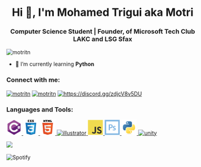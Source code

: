 <h1 align="center">Hi 👋, I'm Mohamed Trigui aka Motri</h1>
<h3 align="center">Computer Science Student | Founder, of Microsoft Tech Club LAKC and LSG Sfax</h3>

<p align="left"> <img src="https://komarev.com/ghpvc/?username=motritn&label=Profile%20views&color=0e75b6&style=flat" alt="motritn" /> </p>

- 🌱 I’m currently learning **Python**

<h3 align="left">Connect with me:</h3>
<p align="left">
<a href="https://fb.com/motritn" target="blank"><img align="center" src="https://raw.githubusercontent.com/rahuldkjain/github-profile-readme-generator/master/src/images/icons/Social/facebook.svg" alt="motritn" height="30" width="40" /></a>
<a href="https://instagram.com/motritn" target="blank"><img align="center" src="https://raw.githubusercontent.com/rahuldkjain/github-profile-readme-generator/master/src/images/icons/Social/instagram.svg" alt="motritn" height="30" width="40" /></a>
<a href="https://discord.gg/zdjcV8v5DU" target="blank"><img align="center" src="https://raw.githubusercontent.com/rahuldkjain/github-profile-readme-generator/master/src/images/icons/Social/discord.svg" alt="https://discord.gg/zdjcV8v5DU" height="30" width="40" /></a>
</p>

<h3 align="left">Languages and Tools:</h3>
<p align="left"> <a href="https://www.w3schools.com/cs/" target="_blank" rel="noreferrer"> <img src="https://raw.githubusercontent.com/devicons/devicon/master/icons/csharp/csharp-original.svg" alt="csharp" width="40" height="40"/> </a> <a href="https://www.w3schools.com/css/" target="_blank" rel="noreferrer"> <img src="https://raw.githubusercontent.com/devicons/devicon/master/icons/css3/css3-original-wordmark.svg" alt="css3" width="40" height="40"/> </a> <a href="https://www.w3.org/html/" target="_blank" rel="noreferrer"> <img src="https://raw.githubusercontent.com/devicons/devicon/master/icons/html5/html5-original-wordmark.svg" alt="html5" width="40" height="40"/> </a> <a href="https://www.adobe.com/in/products/illustrator.html" target="_blank" rel="noreferrer"> <img src="https://www.vectorlogo.zone/logos/adobe_illustrator/adobe_illustrator-icon.svg" alt="illustrator" width="40" height="40"/> </a> <a href="https://developer.mozilla.org/en-US/docs/Web/JavaScript" target="_blank" rel="noreferrer"> <img src="https://raw.githubusercontent.com/devicons/devicon/master/icons/javascript/javascript-original.svg" alt="javascript" width="40" height="40"/> </a> <a href="https://www.photoshop.com/en" target="_blank" rel="noreferrer"> <img src="https://raw.githubusercontent.com/devicons/devicon/master/icons/photoshop/photoshop-line.svg" alt="photoshop" width="40" height="40"/> </a> <a href="https://www.python.org" target="_blank" rel="noreferrer"> <img src="https://raw.githubusercontent.com/devicons/devicon/master/icons/python/python-original.svg" alt="python" width="40" height="40"/> </a> <a href="https://unity.com/" target="_blank" rel="noreferrer"> <img src="https://www.vectorlogo.zone/logos/unity3d/unity3d-icon.svg" alt="unity" width="40" height="40"/> </a> </p>




![](https://github-readme-stats.vercel.app/api/top-langs/?username=MotriTN&theme=tokyonight&hide_border=false&include_all_commits=true&count_private=false&layout=compact)


![Spotify](https://spotify-recently-played-readme.vercel.app/api?user=lmkhn8196tjt5dkp8cxa9xw9v&count=1)

